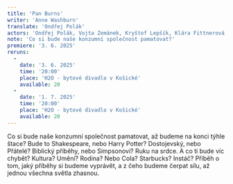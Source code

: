 ```yaml
---
title: 'Pan Burns'
writer: 'Anne Washburn'
translate: 'Ondřej Polák'
actors: 'Ondřej Polák, Vojta Zemánek, Kryštof Lepšík, Klára Fittnerová, Bára Waschingerová/Klára Vaňkátová, Tereza Střihavková/Markéta Zemánková'
note: 'Co si bude naše konzumní společnost pamatovat?'
premiere: '3. 6. 2025'
reruns:
  -  
    date: '3. 6. 2025'
    time: '20:00'
    place: 'H2O - bytové divadlo v Košické'
    available: 20
  -
    date: '1. 7. 2025'
    time: '20:00'
    place: 'H2O - bytové divadlo v Košické'
    available: 20
---
```


Co si bude naše konzumní společnost pamatovat, až budeme na konci týhle štace? 
Bude to Shakespeare, nebo Harry Potter? Dostojevský, nebo Přátelé? Biblický příběhy, nebo Simpsonovi? Ruku na srdce. 
A co ti bude víc chybět? Kultura? Umění? Rodina? Nebo Cola? Starbucks? Instáč? 
Příběh o tom, jaký příběhy si budeme vyprávět, a z čeho budeme čerpat sílu, až jednou všechna světla zhasnou.
